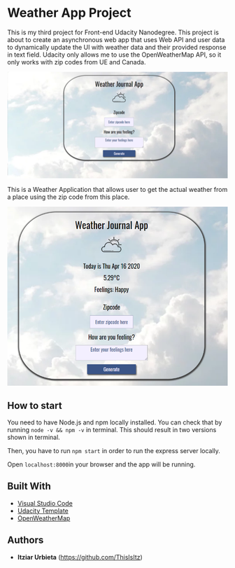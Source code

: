 # Weather App Project

This is my third project for Front-end Udacity Nanodegree. This project is about to create an asynchronous web app that uses Web API and user data to dynamically update the UI with weather data and their provided response in text field. Udacity only allows me to use the OpenWeatherMap API, so it only works with zip codes from UE and Canada.

![Weather App](./img/wja.png)

This is a Weather Application that allows user to get the actual weather from a place using the zip code from this place. 

![Weather Results](./img/wjaresults.png)


## How to start

You need to have Node.js and npm locally installed. You can check that by running `node -v && npm -v` in terminal. This should result in two versions shown in terminal.

Then, you have to run `npm start` in order to run the express server locally.

Open `localhost:8000`in your browser and the app will be running.

## Built With

* [Visual Studio Code](https://code.visualstudio.com/)
* [Udacity Template](https://github.com/udacity/fend/tree/refresh-2019/projects/weather-journal-app)
* [OpenWeatherMap](https://openweathermap.org/)

## Authors

* **Itziar Urbieta** (https://github.com/ThisIsItz)
